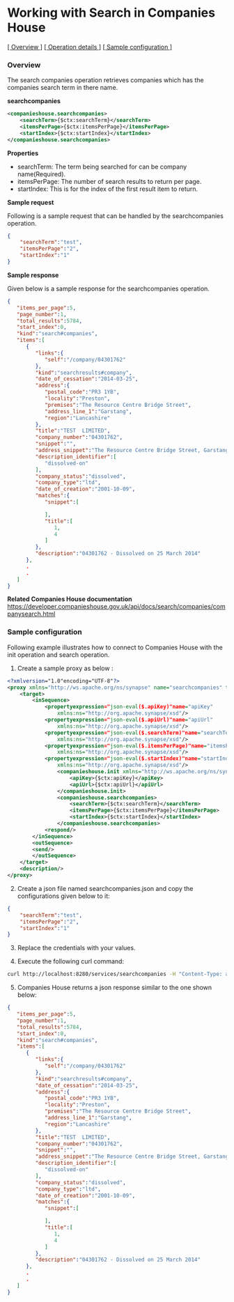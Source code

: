 # Working with Search in Companies House

[[  Overview ]](#overview)  [[ Operation details ]](#operation-details)  [[  Sample configuration  ]](#sample-configuration)

### Overview 

The search companies operation retrieves companies which has the companies search term in there name.

**searchcompanies**
```xml
<companieshouse.searchcompanies>
    <searchTerm>{$ctx:searchTerm}</searchTerm>
    <itemsPerPage>{$ctx:itemsPerPage}</itemsPerPage>
    <startIndex>{$ctx:startIndex}</startIndex>
</companieshouse.searchcompanies>
```

**Properties**
* searchTerm: The term being searched for can be company name(Required).
* itemsPerPage: The number of search results to return per page.
* startIndex: This is for the index of the first result item to return.

**Sample request**

Following is a sample request that can be handled by the searchcompanies operation.

```json
{
    "searchTerm":"test",
    "itemsPerPage":"2",
    "startIndex":"1"
}
```

**Sample response**

Given below is a sample response for the searchcompanies operation.

```json
{
   "items_per_page":5,
   "page_number":1,
   "total_results":5784,
   "start_index":0,
   "kind":"search#companies",
   "items":[
      {
         "links":{
            "self":"/company/04301762"
         },
         "kind":"searchresults#company",
         "date_of_cessation":"2014-03-25",
         "address":{
            "postal_code":"PR3 1YB",
            "locality":"Preston",
            "premises":"The Resource Centre Bridge Street",
            "address_line_1":"Garstang",
            "region":"Lancashire"
         },
         "title":"TEST  LIMITED",
         "company_number":"04301762",
         "snippet":"",
         "address_snippet":"The Resource Centre Bridge Street, Garstang, Preston, Lancashire, PR3 1YB",
         "description_identifier":[
            "dissolved-on"
         ],
         "company_status":"dissolved",
         "company_type":"ltd",
         "date_of_creation":"2001-10-09",
         "matches":{
            "snippet":[

            ],
            "title":[
               1,
               4
            ]
         },
         "description":"04301762 - Dissolved on 25 March 2014"
      },
      .
      .
   ]
}
```
**Related Companies House documentation**
https://developer.companieshouse.gov.uk/api/docs/search/companies/companysearch.html

### Sample configuration

Following example illustrates how to connect to Companies House with the init operation and search operation.

1. Create a sample proxy as below :

```xml
<?xmlversion="1.0"encoding="UTF-8"?>
<proxy xmlns="http://ws.apache.org/ns/synapse" name="searchcompanies" transports="https,http" statistics="disable" trace="disable" startOnLoad="true">
    <target>
        <inSequence>
            <propertyexpression="json-eval($.apiKey)"name="apiKey"
                xmlns:ns="http://org.apache.synapse/xsd"/>
            <propertyexpression="json-eval($.apiUrl)"name="apiUrl"
                xmlns:ns="http://org.apache.synapse/xsd"/>
            <propertyexpression="json-eval($.searchTerm)"name="searchTerm"
                xmlns:ns="http://org.apache.synapse/xsd"/>
            <propertyexpression="json-eval($.itemsPerPage)"name="itemsPerPage"
                xmlns:ns="http://org.apache.synapse/xsd"/>
            <propertyexpression="json-eval($.startIndex)"name="startIndex"
                xmlns:ns="http://org.apache.synapse/xsd"/>
                <companieshouse.init xmlns="http://ws.apache.org/ns/synapse">
                    <apiKey>{$ctx:apiKey}</apiKey>
                    <apiUrl>{$ctx:apiUrl}</apiUrl>
                </companieshouse.init>
                <companieshouse.searchcompanies>
                    <searchTerm>{$ctx:searchTerm}</searchTerm>
                    <itemsPerPage>{$ctx:itemsPerPage}</itemsPerPage>
                    <startIndex>{$ctx:startIndex}</startIndex>
                </companieshouse.searchcompanies>
            <respond/>
        </inSequence>
        <outSequence>
        <send/>
        </outSequence>
    </target>
    <description/>
</proxy>
```

2. Create a json file named searchcompanies.json and copy the configurations given below to it:

```json
{
    "searchTerm":"test",
    "itemsPerPage":"2",
    "startIndex":"1"
}
```
3. Replace the credentials with your values.

4. Execute the following curl command:

```bash
curl http://localhost:8280/services/searchcompanies -H "Content-Type: application/json" -d @searchcompanies.json
```

5. Companies House returns a json response similar to the one shown below:
 
```json
{
   "items_per_page":5,
   "page_number":1,
   "total_results":5784,
   "start_index":0,
   "kind":"search#companies",
   "items":[
      {
         "links":{
            "self":"/company/04301762"
         },
         "kind":"searchresults#company",
         "date_of_cessation":"2014-03-25",
         "address":{
            "postal_code":"PR3 1YB",
            "locality":"Preston",
            "premises":"The Resource Centre Bridge Street",
            "address_line_1":"Garstang",
            "region":"Lancashire"
         },
         "title":"TEST  LIMITED",
         "company_number":"04301762",
         "snippet":"",
         "address_snippet":"The Resource Centre Bridge Street, Garstang, Preston, Lancashire, PR3 1YB",
         "description_identifier":[
            "dissolved-on"
         ],
         "company_status":"dissolved",
         "company_type":"ltd",
         "date_of_creation":"2001-10-09",
         "matches":{
            "snippet":[

            ],
            "title":[
               1,
               4
            ]
         },
         "description":"04301762 - Dissolved on 25 March 2014"
      },
      .
      .
   ]
}
```
